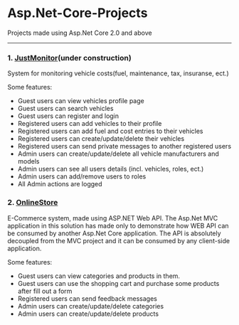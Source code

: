 # Asp.Net-Core-Projects
Projects made using Asp.Net Core 2.0 and above

------------
### 1. [JustMonitor](https://github.com/msotiroff/Asp.Net-Core-Projects/tree/master/VehicleCostsMonitor "JustMonitor")(under construction)
System for monitoring vehicle costs(fuel, maintenance, tax, insuranse, ect.)

Some features:
- Guest users can view vehicles profile page
- Guest users can search vehicles
- Guest users can register and login
- Registered users can add vehicles to their profile
- Registered users can add fuel and cost entries to their vehicles
- Registered users can create/update/delete their vehicles
- Registered users can send private messages to another registered users
- Admin users can create/update/delete all vehicle manufacturers and models
- Admin users can see all users details (incl. vehicles, roles, ect.)
- Admin users can add/remove users to roles
- All Admin actions are logged

### 2. [OnlineStore](https://github.com/msotiroff/Asp.Net-Core-Projects/tree/master/OnlineStore "OnlineStore")
E-Commerce system, made using ASP.NET Web API. The Asp.Net MVC application in this solution has made only to demonstrate how WEB API can be consumed by another Asp.Net Core application. The API is absolutely decoupled from the MVC project and it can be consumed by any client-side application.

Some features:
- Guest users can view categories and products in them.
- Guest users can use the shopping cart and purchase some products after fill out a form
- Registered users can send feedback messages
- Admin users can create/update/delete categories
- Admin users can create/update/delete products



